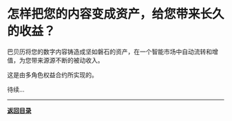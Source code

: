 # 怎样把您的内容变成资产，给您带来长久的收益？

巴贝历将您的数字内容铸造成坚如磐石的资产，在一个智能市场中自动流转和增值，为您带来源源不断的被动收入。

这是由多角色权益合约所实现的。

待续...

---

[**返回目录**](../home.md)
